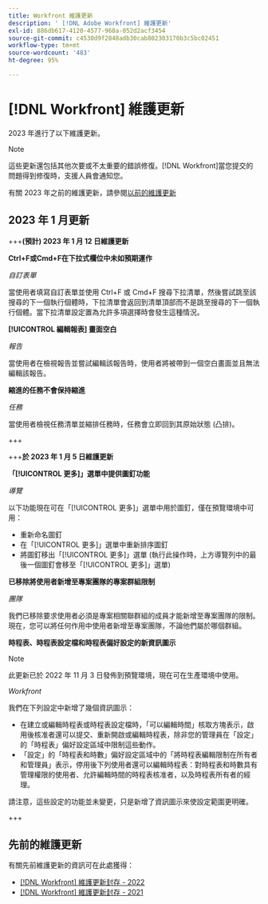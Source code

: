 ```yaml
---
title: Workfront 維護更新
description: ' [!DNL Adobe Workfront] 維護更新'
exl-id: 886db617-4120-4577-968a-052d2acf3454
source-git-commit: c4530d9f2848adb30cab802303170b3c5bc02451
workflow-type: tm+mt
source-wordcount: '483'
ht-degree: 95%

---
```


# [!DNL Workfront] 維護更新

2023 年進行了以下維護更新。

>[!NOTE]
>
>這些更新還包括其他次要或不太重要的錯誤修復。[!DNL Workfront]當您提交的問題得到修復時，支援人員會通知您。

有關 2023 年之前的維護更新，請參閱[以前的維護更新](#previous-maintenance-updates)

## 2023 年 1 月更新

+++**(預計) 2023 年 1 月 12 日維護更新**

**Ctrl+F或Cmd+F在下拉式欄位中未如預期運作**

_自訂表單_

當使用者填寫自訂表單並使用 Ctrl+F 或 Cmd+F 搜尋下拉清單，然後嘗試跳至該搜尋的下一個執行個體時，下拉清單會返回到清單頂部而不是跳至搜尋的下一個執行個體。當下拉清單設定置為允許多項選擇時會發生這種情況。

**[!UICONTROL 編輯報表] 畫面空白**

_報告_

當使用者在檢視報告並嘗試編輯該報告時，使用者將被帶到一個空白畫面並且無法編輯該報告。

**縮進的任務不會保持縮進**

_任務_

當使用者檢視任務清單並縮排任務時，任務會立即回到其原始狀態 (凸排)。

+++

+++**於 2023 年 1 月 5 日維護更新**

**「[!UICONTROL 更多]」選單中提供圖釘功能**

_導覽_

以下功能現在可在「[!UICONTROL 更多]」選單中用於圖釘，僅在預覽環境中可用：

* 重新命名圖釘
* 在「[!UICONTROL 更多]」選單中重新排序圖釘
* 將圖釘移出「[!UICONTROL 更多]」選單 (執行此操作時，上方導覽列中的最後一個圖釘會移至「[!UICONTROL 更多]」選單)

**已移除將使用者新增至專案團隊的專案群組限制**

_團隊_

我們已移除要求使用者必須是專案相關聯群組的成員才能新增至專案團隊的限制。現在，您可以將任何作用中使用者新增至專案團隊，不論他們屬於哪個群組。

**時程表、時程表設定檔和時程表偏好設定的新資訊圖示**

>[!NOTE]
>
>此更新已於 2022 年 11 月 3 日發佈到預覽環境，現在可在生產環境中使用。

_Workfront_

我們在下列設定中新增了幾個資訊圖示：

* 在建立或編輯時程表或時程表設定檔時，「可以編輯時間」核取方塊表示，啟用後核准者還可以提交、重新開啟或編輯時程表，除非您的管理員在「設定」的「時程表」偏好設定區域中限制這些動作。
* 「設定」的「時程表和時數」偏好設定區域中的「將時程表編輯限制在所有者和管理員」表示，停用後下列使用者還可以編輯時程表：對時程表和時數具有管理權限的使用者、允許編輯時間的時程表核准者，以及時程表所有者的經理。

請注意，這些設定的功能並未變更，只是新增了資訊圖示來使設定範圍更明確。

+++

## 先前的維護更新

有關先前維護更新的資訊可在此處獲得：

* [[!DNL Workfront] 維護更新封存 - 2022](2022-updates.md)
* [[!DNL Workfront] 維護更新封存 - 2021](2021-updates.md)
